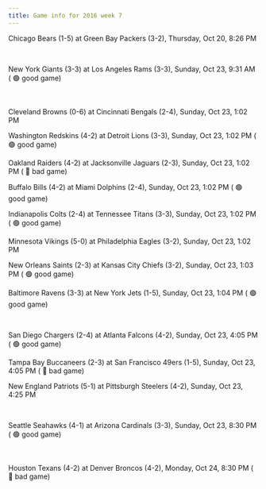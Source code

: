 ```yaml
---
title: Game info for 2016 week 7
---
```

Chicago Bears (1-5) at Green Bay Packers (3-2), Thursday, Oct 20, 8:26 PM


<br/>

New York Giants (3-3) at Los Angeles Rams (3-3), Sunday, Oct 23, 9:31 AM (	:green_circle: good game)


<br/>

Cleveland Browns (0-6) at Cincinnati Bengals (2-4), Sunday, Oct 23, 1:02 PM

Washington Redskins (4-2) at Detroit Lions (3-3), Sunday, Oct 23, 1:02 PM (	:green_circle: good game)

Oakland Raiders (4-2) at Jacksonville Jaguars (2-3), Sunday, Oct 23, 1:02 PM (	:red_circle: bad game)

Buffalo Bills (4-2) at Miami Dolphins (2-4), Sunday, Oct 23, 1:02 PM (	:green_circle: good game)

Indianapolis Colts (2-4) at Tennessee Titans (3-3), Sunday, Oct 23, 1:02 PM (	:green_circle: good game)

Minnesota Vikings (5-0) at Philadelphia Eagles (3-2), Sunday, Oct 23, 1:02 PM

New Orleans Saints (2-3) at Kansas City Chiefs (3-2), Sunday, Oct 23, 1:03 PM (	:green_circle: good game)

Baltimore Ravens (3-3) at New York Jets (1-5), Sunday, Oct 23, 1:04 PM (	:green_circle: good game)


<br/>

San Diego Chargers (2-4) at Atlanta Falcons (4-2), Sunday, Oct 23, 4:05 PM (	:green_circle: good game)

Tampa Bay Buccaneers (2-3) at San Francisco 49ers (1-5), Sunday, Oct 23, 4:05 PM (	:red_circle: bad game)

New England Patriots (5-1) at Pittsburgh Steelers (4-2), Sunday, Oct 23, 4:25 PM


<br/>

Seattle Seahawks (4-1) at Arizona Cardinals (3-3), Sunday, Oct 23, 8:30 PM (	:green_circle: good game)


<br/>

Houston Texans (4-2) at Denver Broncos (4-2), Monday, Oct 24, 8:30 PM (	:red_circle: bad game)

